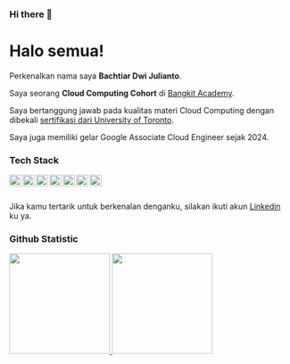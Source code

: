 ### Hi there 👋

# Halo semua! 

Perkenalkan nama saya **Bachtiar Dwi Julianto**.<br>

Saya seorang **Cloud Computing Cohort** di [Bangkit Academy](https://www.bangkitacademy.com/).<br>

Saya bertanggung jawab pada kualitas materi Cloud Computing dengan dibekali [sertifikasi dari University of Toronto](https://www.coursera.org/account/accomplishments/specialization/CLKJD8XBXJ3M).<br>

Saya juga memiliki gelar Google Associate Cloud Engineer sejak 2024.<br>

### Tech Stack
  <a href="#"><img align="left" alt="JavaScript" title="JavaScript" width="21px" src="https://upload.wikimedia.org/wikipedia/commons/9/99/Unofficial_JavaScript_logo_2.svg" /></a>
  <a href="https://nodejs.org/"><img align="left" alt="NodeJS" title="NodeJS" width="21px" src="https://seeklogo.com/images/N/nodejs-logo-FBE122E377-seeklogo.com.png" /></a>
  <a href="https://hapi.dev/"><img align="left" alt="Hapi" title="Hapi (NodeJS HTTP Framework)" width="21px" src="https://avatars.githubusercontent.com/u/3774533?s=200&v=4" /></a>
  <a href="#"><img align="left" alt="PHP" title="PHP" width="21px" src="https://encrypted-tbn0.gstatic.com/images?q=tbn:ANd9GcRNWJdzil7P3DB-bgpqMe4PtBET7Kp7bJFO3g&s" /></a>
  <a href="#"><img align="left" alt="Laravel" title="Laravel" width="21px" src="https://upload.wikimedia.org/wikipedia/commons/thumb/9/9a/Laravel.svg/1969px-Laravel.svg.png" /></a>
  <a href="#"><img align="left" alt="Livewire" title="Livewire" width="21px" src="https://encrypted-tbn0.gstatic.com/images?q=tbn:ANd9GcR_MZYz26gVyhYDbtuBFmicog9GlOoWsYTrtg&s" /></a>
  <a href="#"><img align="left" alt="Bootstrap" title="Bootstrap" width="21px" src="https://upload.wikimedia.org/wikipedia/commons/b/b2/Bootstrap_logo.svg" /></a>
  <br>
  <br>

Jika kamu tertarik untuk berkenalan denganku, silakan ikuti akun [Linkedin](https://www.linkedin.com/in/bachtiar-dwi-julianto-8b4a2a217/) ku ya.

### Github Statistic
<p align="left">
<a href="https://github.com/2tiardj57">
  <img height="180em" src="https://github-readme-stats-eight-theta.vercel.app/api?username=2tiardj57&show_icons=true&theme=algolia&include_all_commits=true&count_private=true"/>
  <img height="180em" src="https://github-readme-stats-eight-theta.vercel.app/api/top-langs/?username=2tiardj57&layout=compact&langs_count=8&theme=algolia"/>
</a>
</p>

<!--
**2TiarDJ57/2tiardj57** is a ✨ _special_ ✨ repository because its `README.md` (this file) appears on your GitHub profile.

Here are some ideas to get you started:

- 🔭 I’m currently working on ...
- 🌱 I’m currently learning ...
- 👯 I’m looking to collaborate on ...
- 🤔 I’m looking for help with ...
- 💬 Ask me about ...
- 📫 How to reach me: ...
- 😄 Pronouns: ...
- ⚡ Fun fact: ...
-->
